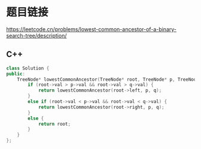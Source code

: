 # 题目链接

https://leetcode.cn/problems/lowest-common-ancestor-of-a-binary-search-tree/description/

## C++

```cpp
class Solution {
public:
    TreeNode* lowestCommonAncestor(TreeNode* root, TreeNode* p, TreeNode* q) {
        if (root->val > p->val && root->val > q->val) {
            return lowestCommonAncestor(root->left, p, q);
        }
        else if (root->val < p->val && root->val < q->val) {
            return lowestCommonAncestor(root->right, p, q);
        }
        else {
            return root;
        }
    }
};
```